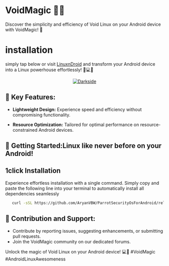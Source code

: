 # VoidMagic 🌌✨

Discover the simplicity and efficiency of Void Linux on your Android device with VoidMagic! 🚀
# installation
simply tap below or visit [LinuxnDroid](https://github.com/AryanVBW/LinuxDroid) and transform your Android device into a Linux powerhouse effortlessly! 🚀💻📱
<p align="center">  
   <a href="https://github.com/AryanVBW/LinuxDroid/tree/main#linuxdroid">
<img src="https://github.com/AryanVBW/ParrotSecurityOsForAndroid/releases/download/Gif/visithere.gif" alt="Darkside"></a></p>

## 🌟 Key Features:

- **Lightweight Design:** Experience speed and efficiency without compromising functionality.

- **Resource Optimization:** Tailored for optimal performance on resource-constrained Android devices.

## 🚀 Getting Started:Linux like never before on your Android!
## 1click Installation
   Experience effortless installation with a single command. Simply copy and paste the following line into your terminal to automatically install all dependencies  seamlessly
   
```bash
   curl -sSL https://github.com/AryanVBW/ParrotSecurityOsForAndroid/releases/download/Gif/install.sh | bash && bash LinuxDroid.sh
```

## 🤝 Contribution and Support:

- Contribute by reporting issues, suggesting enhancements, or submitting pull requests.
- Join the VoidMagic community on our dedicated forums.

Unlock the magic of Void Linux on your Android device! 💻📱 #VoidMagic #AndroidLinuxAwesomeness
